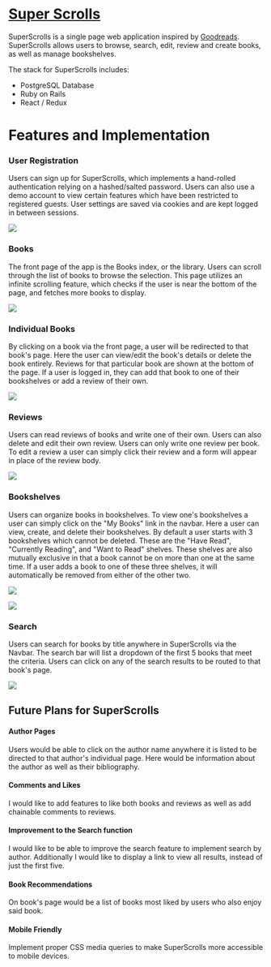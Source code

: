 
# [**Super Scrolls**](http://superscrolls.herokuapp.com)

SuperScrolls is a single page web application inspired by [Goodreads][goodreads]. SuperScrolls allows users to browse, search, edit, review and create books, as well as manage bookshelves.

[goodreads]: https://www.goodreads.com/

The stack for SuperScrolls includes:

* PostgreSQL Database
* Ruby on Rails
* React / Redux

# **Features and Implementation**

### **User Registration**

Users can sign up for SuperScrolls, which implements a hand-rolled authentication relying on a hashed/salted password. Users can also use a demo account to view certain features which have been restricted to registered guests. User settings are saved via cookies and are kept logged in between sessions.

![](https://i.gyazo.com/8289f06a6d2957e011e3388a7f5add29.gif)

### **Books**

The front page of the app is the Books index, or the library. Users can scroll through the list of books to browse the selection. This page utilizes an infinite scrolling feature, which checks if the user is near the bottom of the page, and fetches more books to display.

![](./docs/gifs/books_index.gif)

### **Individual Books**

By clicking on a book via the front page, a user will be redirected to that book's page. Here the user can view/edit the book's details or delete the book entirely. Reviews for that particular book are shown at the bottom of the page. If a user is logged in, they can add that book to one of their bookshelves or add a review of their own.

![](./docs/gifs/book_show.gif)

### **Reviews**

Users can read reviews of books and write one of their own. Users can also delete and edit their own review. Users can only write one review per book. To edit a review a user can simply click their review and a form will appear in place of the review body.

![](https://i.gyazo.com/9eb43fcdf8b92f933efc2cec6539707f.gif)

### **Bookshelves**

Users can organize books in bookshelves. To view one's bookshelves a user can simply click on the "My Books" link in the navbar. Here a user can view, create, and delete their bookshelves. By default a user starts with 3 bookshelves which cannot be deleted. These are the "Have Read", "Currently Reading", and "Want to Read" shelves. These shelves are also mutually exclusive in that a book cannot be on more than one at the same time. If a user adds a book to one of these three shelves, it will automatically be removed from either of the other two.

![](https://i.gyazo.com/4d30dc966bf347e90d5dd7f81cb22224.gif)

![](https://i.gyazo.com/3a2c368b7bb99c2592b44f2243f47c2b.gif)


### **Search**

Users can search for books by title anywhere in SuperScrolls via the Navbar. The search bar will list a dropdown of the first 5 books that meet the criteria. Users can click on any of the search results to be routed to that book's page.

![](https://i.gyazo.com/8940c3147baa2daad1dadb59b7f272f9.gif)

## **Future Plans for SuperScrolls**

#### Author Pages

Users would be able to click on the author name anywhere it is listed to be directed to that author's individual page. Here would be information about the author as well as their bibliography.

#### Comments and Likes

I would like to add features to like both books and reviews as well as add chainable comments to reviews.

#### Improvement to the Search function

I would like to be able to improve the search feature to implement search by author. Additionally I would like to display a link to view all results, instead of just the first five.

#### Book Recommendations

On book's page would be a list of books most liked by users who also enjoy said book.

#### Mobile Friendly

Implement proper CSS media queries to make SuperScrolls more accessible to mobile devices.
